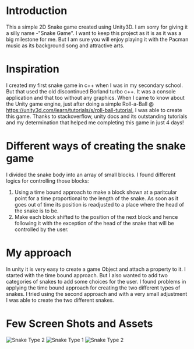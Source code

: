 # Introduction
This a simple 2D Snake game created using Unity3D. I am sorry for giving it a silly name -"Snake Game". I want to keep this project as it is as it was a big milestone for me. But I am sure you will enjoy playing it with the Pacman music as its background song and attractive arts. 

# Inspiration 
I created my first snake game in c++ when I was in my secondary school. But that used the old discontinued Borland turbo c++. It was a console application and that too without any graphics. When I came to know about the Unity game engine, just after doing a  simple Roll-a-Ball @ https://unity3d.com/learn/tutorials/s/roll-ball-tutorial, I was able to create this game. Thanks to stackoverflow, unity docs and its outstanding tutorials and my determination that helped me completing this game in just 4 days!

# Different ways of creating the snake game
I divided the snake body into an array of small blocks. I found different logics for controlling those blocks:
1. Using a time bound approach to make a block shown at a paritcular point for a time proportional to the length of the snake. As soon as it goes out of time its position is readjusted to a place where the head of the snake is to be.
2. Make each block shifted to the position of the next block and hence following it with the exception of the head of the snake that will be controlled by the user.

# My approach
In unity it is very easy to create a game Object and attach a property to it. I started with the time bound approach. 
But I also wanted to add two categories of snakes to add some choices for the user.
I found problems in applying the time bound approach for creating the two different types of snakes. 
I tried using the second approach and with a very small adjustment I was able to create the two different snakes.

# Few Screen Shots and Assets
![Snake Type 2](https://github.com/ShubhamK2799/My-First-Game-In-Unity/blob/master/Menu.png?raw=true "Main Menu")
![Snake Type 1](https://github.com/ShubhamK2799/My-First-Game-In-Unity/blob/master/Snake%20Type%201.png?raw=true "Snake Type 1 ")
![Snake Type 2](https://github.com/ShubhamK2799/My-First-Game-In-Unity/blob/master/Snake%20Type%202.png?raw=true "Snake Type 2")



